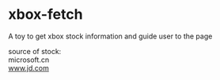 # xbox-fetch
A toy to get xbox stock information and guide user to the page

source of stock:  
microsoft.cn  
www.jd.com
